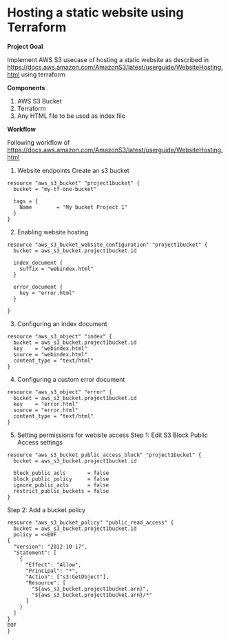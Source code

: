 # Hosting a static website using Terraform
**Project Goal**

Implement AWS S3 usecase of hosting a static website as described in https://docs.aws.amazon.com/AmazonS3/latest/userguide/WebsiteHosting.html using terraform


**Components**
1. AWS S3 Bucket
2. Terraform
3. Any HTML file to be used as index file

**Workflow**

Following workflow of https://docs.aws.amazon.com/AmazonS3/latest/userguide/WebsiteHosting.html

1. Website endpoints
Create an s3 bucket
```
resource "aws_s3_bucket" "project1bucket" {
  bucket = "my-tf-one-bucket"

  tags = {
    Name        = "My bucket Project 1"
  }
} 
```

2. Enabling website hosting

```
resource "aws_s3_bucket_website_configuration" "project1bucket" {
  bucket = aws_s3_bucket.project1bucket.id

  index_document {
    suffix = "webindex.html"
  }

  error_document {
    key = "error.html"
  }

}
```
3. Configuring an index document
```
resource "aws_s3_object" "index" {
  bucket = aws_s3_bucket.project1bucket.id
  key    = "webindex.html"
  source = "webindex.html"
  content_type = "text/html"
}
```
4. Configuring a custom error document
```
resource "aws_s3_object" "error" {
  bucket = aws_s3_bucket.project1bucket.id
  key    = "error.html"
  source = "error.html"
  content_type = "text/html"
}
```
5. Setting permissions for website access
Step 1: Edit S3 Block Public Access settings
```
resource "aws_s3_bucket_public_access_block" "project1bucket" {
  bucket = aws_s3_bucket.project1bucket.id

  block_public_acls       = false
  block_public_policy     = false
  ignore_public_acls      = false
  restrict_public_buckets = false
}
```
Step 2: Add a bucket policy
```
resource "aws_s3_bucket_policy" "public_read_access" {
  bucket = aws_s3_bucket.project1bucket.id
  policy = <<EOF
{
  "Version": "2012-10-17",
  "Statement": [
    {
      "Effect": "Allow",
	  "Principal": "*",
      "Action": ["s3:GetObject"],
      "Resource": [
        "${aws_s3_bucket.project1bucket.arn}",
        "${aws_s3_bucket.project1bucket.arn}/*"
      ]
    }
  ]
}
EOF
}
```

